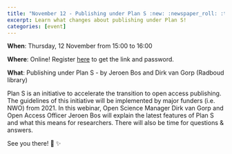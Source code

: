 ```yaml
---
title: "November 12 - Publishing under Plan S :new: :newspaper_roll: :thinking:"
excerpt: Learn what changes about publishing under Plan S!
categories: [event]
---
```


**When**: Thursday, 12 November from 15:00 to 16:00

**Where**: Online! Register [here](https://forms.gle/6knv7BXp3Uo9PRAo6) to get the link and password.

**What**: Publishing under Plan S - by Jeroen Bos and Dirk van Gorp (Radboud library)

Plan S is an initiative to accelerate the transition to open access publishing. The guidelines of this initiative will be implemented by major funders (i.e. NWO) from 2021. In this webinar, Open Science Manager Dirk van Gorp and Open Access Officer Jeroen Bos will explain the latest features of Plan S and what this means for researchers. There will also be time for questions & answers. 

See you there! :wave: :sparkles:
